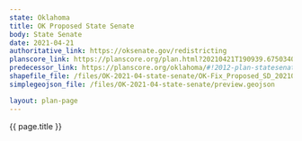 ```yaml
---
state: Oklahoma
title: OK Proposed State Senate
body: State Senate
date: 2021-04-21
authoritative_link: https://oksenate.gov/redistricting
planscore_link: https://planscore.org/plan.html?20210421T190939.675034041Z
predecessor_link: https://planscore.org/oklahoma/#!2012-plan-statesenate-eg
shapefile_file: /files/OK-2021-04-state-senate/OK-Fix_Proposed_SD_20210421.zip
simplegeojson_file: /files/OK-2021-04-state-senate/preview.geojson

layout: plan-page
---
```


{{ page.title }}
